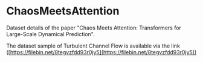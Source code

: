 # ChaosMeetsAttention
Dataset details of the paper  "Chaos Meets Attention: Transformers for Large-Scale Dynamical Prediction".

The dataset sample of Turbulent Channel Flow is available via the link ([https://filebin.net/8tegvzfdd93r0jy5](https://filebin.net/8tegvzfdd93r0jy5))
